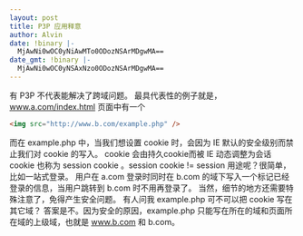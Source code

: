 ```yaml
---
layout: post
title: P3P 应用释意
author: Alvin
date: !binary |-
  MjAwNi0wOC0yNiAwMTo0ODozNSArMDgwMA==
date_gmt: !binary |-
  MjAwNi0wOC0yNSAxNzo0ODozNSArMDgwMA==
---
```

有 P3P 不代表能解决了跨域问题。
最具代表性的例子就是，www.a.com/index.html 页面中有一个

```html
<img src="http://www.b.com/example.php" /> 
```

而在 example.php 中，当我们想设置 cookie 时，会因为 IE 默认的安全级别而禁止我们对 cookie 的写入。
cookie 会由持久cookie而被 IE 动态调整为会话cookie 也称为 session cookie 。session cookie != session
用途呢？很简单，比如一站式登录。
用户在 a.com 登录时同时在 b.com 的域下写入一个标记已经登录的信息，当用户跳转到 b.com 时不用再登录了。
当然，细节的地方还需要特殊注意了，免得产生安全问题。
有人问我 example.php 可不可以把 cookie 写在其它域？
答案是不。因为安全的原因，example.php 只能写在所在的域和页面所在域的上级域，也就是 www.b.com 和 b.com。

